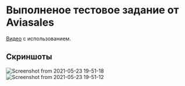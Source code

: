 # Выполненое тестовое задание от Aviasales

[Видео](https://www.loom.com/share/ead5898472c14c84a90bec0445573852) с использованием.

## Скриншоты

![Screenshot from 2021-05-23 19-51-18](https://user-images.githubusercontent.com/37241572/119265718-1c41de00-bc01-11eb-97f9-16d6d806c973.png)
![Screenshot from 2021-05-23 19-51-12](https://user-images.githubusercontent.com/37241572/119265720-1d730b00-bc01-11eb-92d5-c7fe4a6f6b9d.png)
